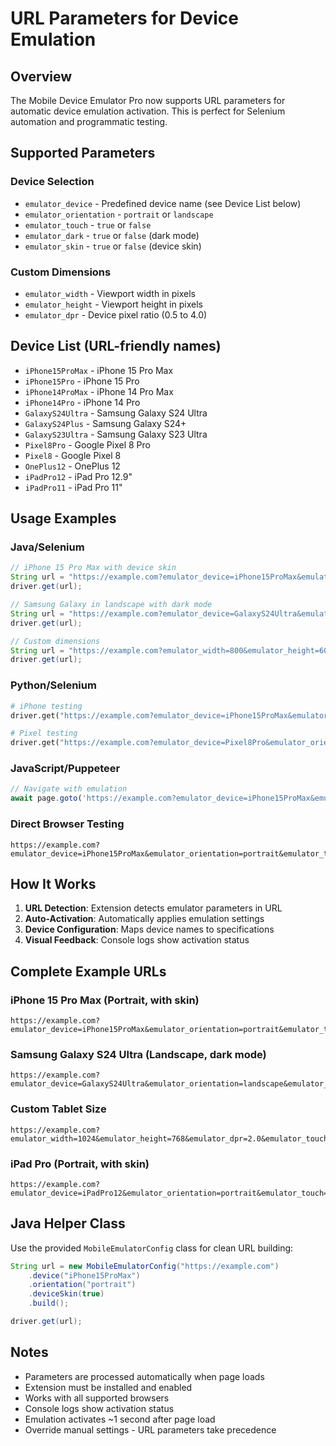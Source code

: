 # URL Parameters for Device Emulation

## Overview
The Mobile Device Emulator Pro now supports URL parameters for automatic device emulation activation. This is perfect for Selenium automation and programmatic testing.

## Supported Parameters

### Device Selection
- `emulator_device` - Predefined device name (see Device List below)
- `emulator_orientation` - `portrait` or `landscape`
- `emulator_touch` - `true` or `false`
- `emulator_dark` - `true` or `false` (dark mode)
- `emulator_skin` - `true` or `false` (device skin)

### Custom Dimensions
- `emulator_width` - Viewport width in pixels
- `emulator_height` - Viewport height in pixels  
- `emulator_dpr` - Device pixel ratio (0.5 to 4.0)

## Device List (URL-friendly names)
- `iPhone15ProMax` - iPhone 15 Pro Max
- `iPhone15Pro` - iPhone 15 Pro
- `iPhone14ProMax` - iPhone 14 Pro Max
- `iPhone14Pro` - iPhone 14 Pro
- `GalaxyS24Ultra` - Samsung Galaxy S24 Ultra
- `GalaxyS24Plus` - Samsung Galaxy S24+
- `GalaxyS23Ultra` - Samsung Galaxy S23 Ultra
- `Pixel8Pro` - Google Pixel 8 Pro
- `Pixel8` - Google Pixel 8
- `OnePlus12` - OnePlus 12
- `iPadPro12` - iPad Pro 12.9"
- `iPadPro11` - iPad Pro 11"

## Usage Examples

### Java/Selenium
```java
// iPhone 15 Pro Max with device skin
String url = "https://example.com?emulator_device=iPhone15ProMax&emulator_skin=true";
driver.get(url);

// Samsung Galaxy in landscape with dark mode
String url = "https://example.com?emulator_device=GalaxyS24Ultra&emulator_orientation=landscape&emulator_dark=true&emulator_skin=true";
driver.get(url);

// Custom dimensions
String url = "https://example.com?emulator_width=800&emulator_height=600&emulator_dpr=2.0&emulator_touch=true";
driver.get(url);
```

### Python/Selenium
```python
# iPhone testing
driver.get("https://example.com?emulator_device=iPhone15ProMax&emulator_skin=true")

# Pixel testing
driver.get("https://example.com?emulator_device=Pixel8Pro&emulator_orientation=portrait&emulator_dark=true")
```

### JavaScript/Puppeteer
```javascript
// Navigate with emulation
await page.goto('https://example.com?emulator_device=iPhone15ProMax&emulator_skin=true');
```

### Direct Browser Testing
```
https://example.com?emulator_device=iPhone15ProMax&emulator_orientation=portrait&emulator_touch=true&emulator_dark=false&emulator_skin=true
```

## How It Works

1. **URL Detection**: Extension detects emulator parameters in URL
2. **Auto-Activation**: Automatically applies emulation settings
3. **Device Configuration**: Maps device names to specifications
4. **Visual Feedback**: Console logs show activation status

## Complete Example URLs

### iPhone 15 Pro Max (Portrait, with skin)
```
https://example.com?emulator_device=iPhone15ProMax&emulator_orientation=portrait&emulator_touch=true&emulator_dark=false&emulator_skin=true
```

### Samsung Galaxy S24 Ultra (Landscape, dark mode)
```
https://example.com?emulator_device=GalaxyS24Ultra&emulator_orientation=landscape&emulator_touch=true&emulator_dark=true&emulator_skin=true
```

### Custom Tablet Size
```
https://example.com?emulator_width=1024&emulator_height=768&emulator_dpr=2.0&emulator_touch=true&emulator_dark=false&emulator_skin=false
```

### iPad Pro (Portrait, with skin)
```
https://example.com?emulator_device=iPadPro12&emulator_orientation=portrait&emulator_touch=true&emulator_skin=true
```

## Java Helper Class

Use the provided `MobileEmulatorConfig` class for clean URL building:

```java
String url = new MobileEmulatorConfig("https://example.com")
    .device("iPhone15ProMax")
    .orientation("portrait")
    .deviceSkin(true)
    .build();

driver.get(url);
```

## Notes

- Parameters are processed automatically when page loads
- Extension must be installed and enabled
- Works with all supported browsers
- Console logs show activation status
- Emulation activates ~1 second after page load
- Override manual settings - URL parameters take precedence